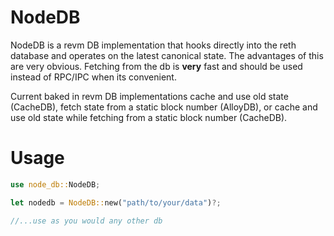 # NodeDB
NodeDB is a revm DB implementation that hooks directly into the reth database and operates on the latest canonical state. The advantages of this are very obvious. Fetching from the db is **very** fast and should be used instead of RPC/IPC when its convenient. 

Current baked in revm DB implementations cache and use old state (CacheDB), fetch state from a static block number (AlloyDB), or cache and use old state while fetching from a static block number (CacheDB<AlloyDB>). 

# Usage
```rust
use node_db::NodeDB;

let nodedb = NodeDB::new("path/to/your/data")?;

//...use as you would any other db
```

